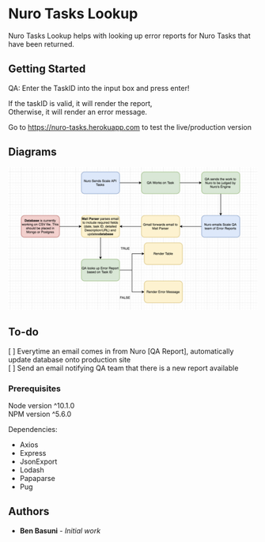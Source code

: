 # Nuro Tasks Lookup

Nuro Tasks Lookup helps with looking up error reports for Nuro Tasks that have been returned.

## Getting Started

QA: Enter the TaskID into the input box and press enter!  

If the taskID is valid, it will render the report,  
Otherwise, it will render an error message.

Go to https://nuro-tasks.herokuapp.com to test the live/production version

## Diagrams

![Process](/diagrams/Process.png)

## To-do
[ ] Everytime an email comes in from Nuro [QA Report], automatically update database onto production site   
[ ] Send an email notifying QA team that there is a new report available  

### Prerequisites

Node version ^10.1.0  
NPM version ^5.6.0

Dependencies:  
  * Axios  
  * Express  
  * JsonExport  
  * Lodash  
  * Papaparse  
  * Pug  

## Authors

* **Ben Basuni** - *Initial work* 

